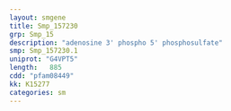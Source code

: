 ```yaml
---
layout: smgene
title: Smp_157230
grp: Smp_15
description: "adenosine 3' phospho 5' phosphosulfate"
smp: Smp_157230.1
uniprot: "G4VPT5"
length:   885
cdd: "pfam08449"
kk: K15277
categories: sm
---
```

